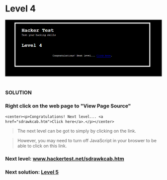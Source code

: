 # Level 4

![Alt text](level4.PNG?raw=true)

#
### SOLUTION
 
### Right click on the web page to "View Page Source"

	<center><p>Congratulations! Next level... <a href="sdrawkcab.htm">Click here</a>.</p></center>

> The next level can be got to simply by clicking on the link. 

> However, you may need to turn off JavaScript in your broswer to be able to click on this link.

### Next level: www.hackertest.net/sdrawkcab.htm

### Next solution: [Level 5](/Level%205/)
